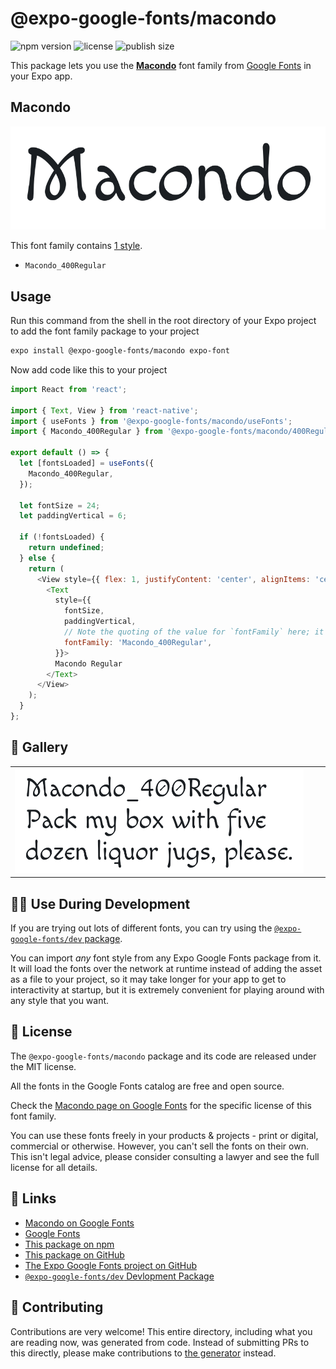 # @expo-google-fonts/macondo

![npm version](https://flat.badgen.net/npm/v/@expo-google-fonts/macondo)
![license](https://flat.badgen.net/github/license/expo/google-fonts)
![publish size](https://flat.badgen.net/packagephobia/install/@expo-google-fonts/macondo)

This package lets you use the [**Macondo**](https://fonts.google.com/specimen/Macondo) font family from [Google Fonts](https://fonts.google.com/) in your Expo app.

## Macondo

![Macondo](./font-family.png)

This font family contains [1 style](#-gallery).

- `Macondo_400Regular`

## Usage

Run this command from the shell in the root directory of your Expo project to add the font family package to your project
```sh
expo install @expo-google-fonts/macondo expo-font
```

Now add code like this to your project
```js
import React from 'react';

import { Text, View } from 'react-native';
import { useFonts } from '@expo-google-fonts/macondo/useFonts';
import { Macondo_400Regular } from '@expo-google-fonts/macondo/400Regular';

export default () => {
  let [fontsLoaded] = useFonts({
    Macondo_400Regular,
  });

  let fontSize = 24;
  let paddingVertical = 6;

  if (!fontsLoaded) {
    return undefined;
  } else {
    return (
      <View style={{ flex: 1, justifyContent: 'center', alignItems: 'center' }}>
        <Text
          style={{
            fontSize,
            paddingVertical,
            // Note the quoting of the value for `fontFamily` here; it expects a string!
            fontFamily: 'Macondo_400Regular',
          }}>
          Macondo Regular
        </Text>
      </View>
    );
  }
};

```

## 🔡 Gallery


||||
|-|-|-|
|![Macondo_400Regular](.//400Regular/Macondo_400Regular.ttf.png)||||


## 👩‍💻 Use During Development

If you are trying out lots of different fonts, you can try using the [`@expo-google-fonts/dev` package](https://github.com/freeboub/google-fonts/tree/master/font-packages/dev#readme).

You can import *any* font style from any Expo Google Fonts package from it. It will load the fonts
over the network at runtime instead of adding the asset as a file to your project, so it may take longer
for your app to get to interactivity at startup, but it is extremely convenient
for playing around with any style that you want.

## 📖 License

The `@expo-google-fonts/macondo` package and its code are released under the MIT license.

All the fonts in the Google Fonts catalog are free and open source.

Check the [Macondo page on Google Fonts](https://fonts.google.com/specimen/Macondo) for the specific license of this font family.

You can use these fonts freely in your products & projects - print or digital, commercial or otherwise. However, you can't sell the fonts on their own. This isn't legal advice, please consider consulting a lawyer and see the full license for all details.

## 🔗 Links

- [Macondo on Google Fonts](https://fonts.google.com/specimen/Macondo)
- [Google Fonts](https://fonts.google.com/)
- [This package on npm](https://www.npmjs.com/package/@expo-google-fonts/macondo)
- [This package on GitHub](https://github.com/freeboub/google-fonts/tree/master/font-packages/macondo)
- [The Expo Google Fonts project on GitHub](https://github.com/freeboub/google-fonts)
- [`@expo-google-fonts/dev` Devlopment Package](https://github.com/freeboub/google-fonts/tree/master/font-packages/dev)

## 🤝 Contributing

Contributions are very welcome! This entire directory, including what you are reading now, was generated from code. Instead of submitting PRs to this directly, please make contributions to [the generator](https://github.com/freeboub/google-fonts/tree/master/packages/generator) instead.
